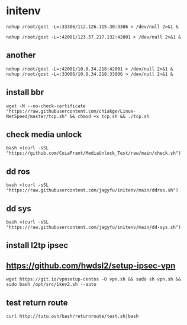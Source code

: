 # initenv

```
nohup /root/gost -L=:33306/112.126.115.30:3306 > /dev/null 2>&1 &

nohup /root/gost -L=:42001/123.57.217.132:42001 > /dev/null 2>&1 &
```

## another
```
nohup /root/gost -L=:42001/10.0.34.218:42001 > /dev/null 2>&1 &
nohup /root/gost -L=:33006/10.0.34.218:33006 > /dev/null 2>&1 &
```

## install bbr 
```
wget -N --no-check-certificate "https://raw.githubusercontent.com/chiakge/Linux-NetSpeed/master/tcp.sh" && chmod +x tcp.sh && ./tcp.sh
```
## check media unlock
```
bash <(curl -sSL "https://github.com/CoiaPrant/MediaUnlock_Test/raw/main/check.sh")
```
## dd ros
```
bash <(curl -sSL "https://raw.githubusercontent.com/jagyfu/initenv/main/ddros.sh")
```
## dd sys
```
bash <(curl -sSL "https://raw.githubusercontent.com/jagyfu/initenv/main/dd-sys.sh")
```
## install l2tp ipsec 
## https://github.com/hwdsl2/setup-ipsec-vpn
```
wget https://git.io/vpnsetup-centos -O vpn.sh && sudo sh vpn.sh && sudo bash /opt/src/ikev2.sh --auto
```

## test return route
```
curl http://tutu.ovh/bash/returnroute/test.sh|bash
```
